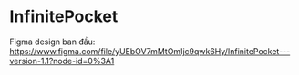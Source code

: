 # InfinitePocket

Figma design ban đầu: https://www.figma.com/file/yUEbOV7mMtOmIjc9qwk6Hy/InfinitePocket---version-1.1?node-id=0%3A1
